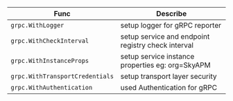 |    Func    | Describe |
| ---------- | --- |
| `grpc.WithLogger` |  setup logger for gRPC reporter |
| `grpc.WithCheckInterval` |  setup service and endpoint registry check interval |
| `grpc.WithInstanceProps` |  setup service instance properties eg: org=SkyAPM |
| `grpc.WithTransportCredentials` |  setup transport layer security |
| `grpc.WithAuthentication` |  used Authentication for gRPC |